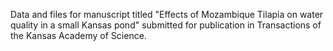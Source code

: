 Data and files for manuscript titled "Effects of Mozambique Tilapia on water quality in a small Kansas pond" submitted for publication in Transactions of the Kansas Academy of Science.
